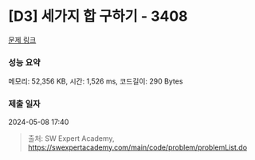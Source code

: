 # [D3] 세가지 합 구하기 - 3408 

[문제 링크](https://swexpertacademy.com/main/code/problem/problemDetail.do?contestProbId=AWEbPukqySUDFAWs) 

### 성능 요약

메모리: 52,356 KB, 시간: 1,526 ms, 코드길이: 290 Bytes

### 제출 일자

2024-05-08 17:40



> 출처: SW Expert Academy, https://swexpertacademy.com/main/code/problem/problemList.do